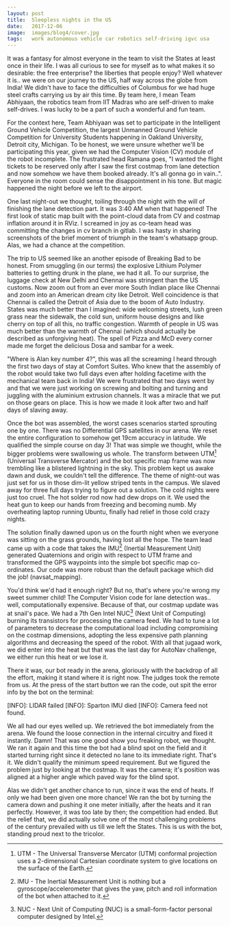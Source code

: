 ```yaml
---
layout: post
title:  Sleepless nights in the US
date:   2017-12-06
image:  images/blog4/cover.jpg
tags:   work autonomous vehicle car robotics self-driving igvc usa
---
```

It was a fantasy for almost everyone in the team to visit the States at least once in their life. I was all curious to see for myself as to what makes it so desirable: the free enterprise? the liberties that people enjoy? Well whatever it is.. we were on our journey to the US, half way across the globe from India! We didn't have to face the difficulties of Columbus for we had huge steel crafts carrying us by air this time. By team here, I mean Team Abhiyaan, the robotics team from IIT Madras who are self-driven to make self-drives. I was lucky to be a part of such a wonderful and fun team.

For the context here, Team Abhiyaan was set to participate in the Intelligent Ground Vehicle Competition, the largest Unmanned Ground Vehicle Competition for University Students happening in Oakland University, Detroit city, Michigan. To be honest, we were unsure whether we'll be participating this year, given we had the Computer Vision (CV) module of the robot incomplete. The frustrated head Ramana goes, "I wanted the flight tickets to be reserved only after I saw the first costmap from lane detection and now somehow we have them booked already. It's all gonna go in vain..". Everyone in the room could sense the disappointment in his tone. But magic happened the night before we left to the airport. 

One last night-out we thought, toiling through the night with the will of finishing the lane detection part. It was 3:40 AM when that happened! The first look of static map built with the point-cloud data from CV and costmap inflation around it in RViz. I screamed in joy as co-team head was committing the changes in cv branch in gitlab. I was hasty in sharing screenshots of the brief moment of triumph in the team's whatsapp group. Alas, we had a chance at the competition. 

The trip to US seemed like an another episode of Breaking Bad to be honest. From smuggling (in our terms) the explosive Lithium Polymer batteries to getting drunk in the plane, we had it all. To our surprise, the luggage check at New Delhi and Chennai was stringent than the US customs. Now zoom out from an ever more South Indian place like Chennai and zoom into an American dream city like Detroit. Well coincidence is that Chennai is called the Detroit of Asia due to the boom of Auto Industry. States was much better than I imagined: wide welcoming streets, lush green grass near the sidewalk, the cold sun, uniform house designs and like cherry on top of all this, no traffic congestion. Warmth of people in US was much better than the warmth of Chennai (which should actually be described as unforgiving heat). The spell of Pizza and McD every corner made me forget the delicious Dosa and sambar for a week. 

"Where is Alan key number 4?", this was all the screaming I heard through the first two days of stay at Comfort Suites. Who knew that the assembly of the robot would take two full days even after holding facetime with the mechanical team back in India! We were frustrated that two days went by and that we were just working on screwing and bolting and turning and juggling with the aluminium extrusion channels. It was a miracle that we put on those gears on place. This is how we made it look after two and half days of slaving away.

Once the bot was assembled, the worst cases scenarios started sprouting one by one. There was no Differential GPS satellites in our arena. We reset the entire configuration to somehow get 19cm accuracy in latitude. We qualified the simple course on day 3! That was simple we thought, while the bigger problems were swallowing us whole. The transform between UTM[^1]  (Universal Transverse Mercator) and the bot specific map frame was now trembling like a blistered lightning in the sky. This problem kept us awake dawn and dusk, we couldn't tell the difference. The theme of night-out was just set for us in those dim-lit yellow striped tents in the campus. We slaved away for three full days trying to figure out a solution. The cold nights were just too cruel. The hot solder rod now had dew drops on it. We used the heat gun to keep our hands from freezing and becoming numb. My overheating laptop running Ubuntu, finally had relief in those cold crazy nights. 

The solution finally dawned upon us on the fourth night when we everyone was sitting on the grass grounds, having lost all the hope. The team lead came up with a code that takes the IMU[^2]  (Inertial Measurement Unit) generated Quaternions and origin with respect to UTM frame and transformed the GPS waypoints into the simple bot specific map co-ordinates. Our code was more robust than the default package which did the job! (navsat_mapping).

You'd think we'd had it enough right? But no, that's where you're wrong my sweet summer child! The Computer Vision code for lane detection was.. well, computationally expensive. Because of that, our costmap update was at snail's pace. We had a 7th Gen Intel NUC[^3]  (Next Unit of Computing) burning its transistors for processing the camera feed. We had to tune a lot of parameters to decrease the computational load including compromising on the costmap dimensions, adopting the less expensive path planning algorithms and decreasing the speed of the robot. With all that jugaad work, we did enter into the heat but that was the last day for AutoNav challenge, we either run this heat or we lose it.

There it was, our bot ready in the arena, gloriously with the backdrop of all the effort, making it stand where it is right now. The judges took the remote from us. At the press of the start button we ran the code, out spit the error info by the bot on the terminal: 

[INFO]: LIDAR failed
[INFO]: Sparton IMU died
[INFO]: Camera feed not found.

We all had our eyes welled up. We retrieved the bot immediately from the arena. We found the loose connection in the internal circuitry and fixed it instantly. Damn! That was one good show you freaking robot, we thought. We ran it again and this time the bot had a blind spot on the field and it started turning right since it detected no lane to its immediate right. That's it. We didn't qualify the minimum speed requirement. But we figured the problem just by looking at the costmap. It was the camera; it's position was aligned at a higher angle which paved way for the blind spot.

Alas we didn't get another chance to run, since it was the end of heats. If only we had been given one more chance!  We ran the bot by turning the camera down and pushing it one meter initially, after the heats and it ran perfectly. However, it was too late by then; the competition had ended. But the relief that, we did actually solve one of the most challenging problems of the century prevailed with us till we left the States. This is us with the bot, standing proud next to the tricolor.


[^1]: UTM - The Universal Transverse Mercator (UTM) conformal projection uses a 2-dimensional Cartesian coordinate system to give locations on the surface of the Earth. 
[^2]: IMU - The Inertial Measurement Unit is nothing but a gyroscope/accelerometer that gives the yaw, pitch and roll information of the bot when attached to it.
[^3]: NUC - Next Unit of Computing (NUC) is a small-form-factor personal computer designed by Intel.